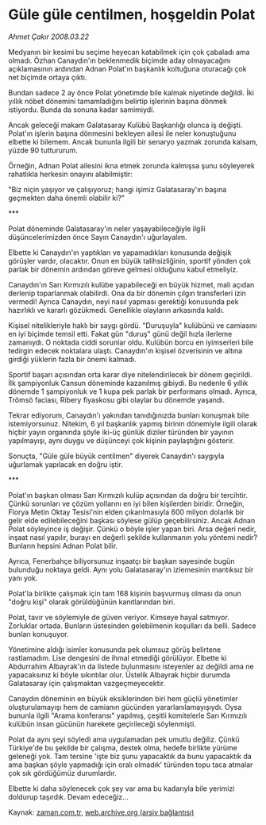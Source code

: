 # Güle güle centilmen, hoşgeldin Polat

*Ahmet Çakır 2008.03.22*

<tr><td class="metin" colspan="2" style="padding-top: 20px; padding-left: 5px; padding-right: 10px;">Medyanın bir kesimi bu seçime heyecan katabilmek için çok çabaladı ama olmadı. Özhan Canaydın'ın beklenmedik biçimde aday olmayacağını açıklamasının ardından Adnan Polat'ın başkanlık koltuğuna oturacağı çok net biçimde ortaya çıktı.</td></tr><tr><td class="metin" colspan="2" style="padding-top: 20px; padding-left: 5px; padding-right: 10px;"><p>Bundan sadece 2 ay önce Polat yönetimde bile kalmak niyetinde değildi. İki yıllık nöbet dönemini tamamladığını belirtip işlerinin başına dönmek istiyordu. Bunda da sonuna kadar samimiydi.
<p>Ancak geleceği makam Galatasaray Kulübü Başkanlığı olunca iş değişti. Polat'ın işlerin başına dönmesini bekleyen ailesi ile neler konuştuğunu elbette ki bilemem. Ancak bununla ilgili bir senaryo yazmak zorunda kalsam, yüzde 90 tuttururum.
<p>Örneğin, Adnan Polat ailesini ikna etmek zorunda kalmışsa şunu söyleyerek rahatlıkla herkesin onayını alabilmiştir:
<p>"Biz niçin yaşıyor ve çalışıyoruz; hangi işimiz Galatasaray'ın başına geçmekten daha önemli olabilir ki?"
<p>***
<p>Polat döneminde Galatasaray'ın neler yaşayabileceğiyle ilgili düşüncelerimizden önce Sayın Canaydın'ı uğurlayalım.
<p>Elbette ki Canaydın'ın yaptıkları ve yapamadıkları konusunda değişik görüşler vardır, olacaktır. Onun en büyük talihsizliğinin, sportif yönden çok parlak bir dönemin ardından göreve gelmesi olduğunu kabul etmeliyiz.
<p>Canaydın'ın Sarı Kırmızılı kulübe yapabileceği en büyük hizmet, mali açıdan derlenip toparlanmak olabilirdi. Ona da bir dönemin çılgın transferleri izin vermedi! Ayrıca Canaydın, neyi nasıl yapması gerektiği konusunda pek hazırlıklı ve kararlı gözükmedi. Genellikle olayların arkasında kaldı.
<p>Kişisel nitelikleriyle haklı bir saygı gördü. "Duruşuyla" kulübünü ve camiasını en iyi biçimde temsil etti. Fakat gün "duruş" günü değil hızla ilerleme zamanıydı. O noktada ciddi sorunlar oldu. Kulübün borcu en iyimserleri bile tedirgin edecek noktalara ulaştı. Canaydın'ın kişisel özverisinin ve altına girdiği yüklerin fazla bir önemi kalmadı.
<p>Sportif başarı açısından orta karar diye nitelendirilecek bir dönem geçirildi. İlk şampiyonluk Cansun döneminde kazanılmış gibiydi. Bu nedenle 6 yıllık dönemde 1 şampiyonluk ve 1 kupa pek parlak bir performans olmadı. Ayrıca, Trömsö faciası, Ribery fiyaskosu gibi olaylar bu dönemde yaşandı.
<p>Tekrar ediyorum, Canaydın'ı yakından tanıdığınızda bunları konuşmak bile istemiyorsunuz. Nitekim, 6 yıl başkanlık yapmış birinin dönemiyle ilgili olarak hiçbir yayın organında şöyle iki-üç günlük diziler türünden bir yayının yapılmayışı, aynı duygu ve düşünceyi çok kişinin paylaştığını gösterir.
<p>Sonuçta, "Güle güle büyük centilmen" diyerek Canaydın'ı saygıyla uğurlamak yapılacak en doğru iştir.
<p>***
<p>Polat'ın başkan olması Sarı Kırmızılı kulüp açısından da doğru bir tercihtir. Çünkü sorunları ve çözüm yollarını en iyi bilen kişilerden biridir. Örneğin, Florya Metin Oktay Tesisi'nin elden çıkarılmasıyla 600 milyon dolarlık bir gelir elde edilebileceğini başkası söylese gülüp geçebilirsiniz. Ancak Adnan Polat söyleyince iş değişir. Çünkü o böyle işler yapan biri. Arsa değeri nedir, inşaat nasıl yapılır, burayı en değerli şekilde kullanmanın yolu yöntemi nedir? Bunların hepsini Adnan Polat bilir.
<p>Ayrıca, Fenerbahçe biliyorsunuz inşaatçı bir başkan sayesinde bugün bulunduğu noktaya geldi. Aynı yolu Galatasaray'ın izlemesinin mantıksız bir yanı yok.
<p>Polat'la birlikte çalışmak için tam 168 kişinin başvurmuş olması da onun "doğru kişi" olarak görüldüğünün kanıtlarından biri.
<p>Polat, tavır ve söylemiyle de güven veriyor. Kimseye hayal satmıyor. Zorluklar ortada. Bunların üstesinden gelebilmenin koşulları da belli. Sadece bunları konuşuyor.
<p>Yönetimine aldığı isimler konusunda pek olumsuz görüş belirtene rastlamadım. Lise dengesini de ihmal etmediği görülüyor. Elbette ki Abdurrahim Albayrak'ın da listede bulunmasını isteyenler az değildi ama ne yapacaksınız ki böyle sıkıntılar olur. Üstelik Albayrak hiçbir durumda Galatasaray için çalışmaktan vazgeçmeyecektir.
<p>Canaydın döneminin en büyük eksiklerinden biri hem güçlü yönetimler oluşturulamayışı hem de camianın gücünden yararlanılamayışıydı. Oysa bununla ilgili "Arama konferansı" yapılmış, çeşitli komitelerle Sarı Kırmızılı kulübün insan gücünün harekete geçirileceği söylenmişti.
<p>Polat da aynı şeyi söyledi ama uygulamadan pek umutlu değiliz. Çünkü Türkiye'de bu şekilde bir çalışma, destek olma, hedefe birlikte yürüme geleneği yok. Tam tersine 'işte biz şunu yapacaktık da bunu yapacaktık da ama başkan şöyle yapmadığı için oralı olmadık' türünden topu taca atmalar çok sık gördüğümüz durumlardır.
<p>Elbette ki daha söylenecek çok şey var ama bu kadarıyla bile yerimizi doldurup taşırdık. Devam edeceğiz...<br/></p></p></p></p></p></p></p></p></p></p></p></p></p></p></p></p></p></p></p></p></p></td></tr>

Kaynak: [zaman.com.tr](http://zaman.com.tr/yazar.do?yazino=667699), [web.archive.org (arşiv bağlantısı)](http://web.archive.org/web/20080417160519/http://www.zaman.com.tr:80/yazar.do?yazino=667699)
